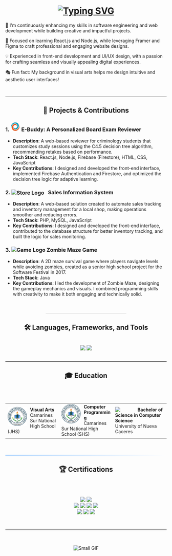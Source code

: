 <h1 align="center">
    <a href="https://git.io/typing-svg">
  <img src="https://readme-typing-svg.herokuapp.com?font=Space+Mono&size=25&duration=3000&pause=1000&color=11DAFF&center=true&width=590&height=100&lines=%F0%9F%91%8B+Hi%2C+I%E2%80%99m+Antonio+Abias+Jr.%2C;An+aspiring+Software+Engineer.;Let%E2%80%99s+connect+%E2%80%94+I%E2%80%99m+open+to+new+opportunities!&size=25&size=25&size=20" alt="Typing SVG" />
</a>
</h1>

<div>
    
   🚀 I'm continuously enhancing my skills in software engineering and web development while building creative and impactful projects.
    
   🎨 Focused on learning React.js and Node.js, while leveraging Framer and Figma to craft professional and engaging website designs.
   
   💡 Experienced in front-end development and UI/UX design, with a passion for crafting seamless and visually appealing digital experiences.
   
   🎭 Fun fact: My background in visual arts helps me design intuitive and aesthetic user interfaces!
</div>
<br/>
<hr/>




<h2 align="center">🎯 Projects & Contributions</h2>
<div>

### 1. **<img src="e-buddy.png" alt="E-Buddy Logo" width="30" height="30"/> E-Buddy: A Personalized Board Exam Reviewer**
  
- **Description**: A web-based reviewer for criminology students that customizes study sessions using the C4.5 decision tree algorithm, recommending retakes based on performance.
- **Tech Stack**: React.js, Node.js, Firebase (Firestore), HTML, CSS, JavaScript
- **Key Contributions**: I designed and developed the front-end interface, implemented Firebase Authentication and Firestore, and optimized the decision tree logic for adaptive learning.

### 2. **<img src="https://megaproplus.com/wp-content/uploads/2024/03/mp.png" alt="Store Logo" width="27" height="27" style="vertical-align: middle; margin-right: 8px;"/> Sales Information System**

- **Description**: A web-based solution created to automate sales tracking and inventory management for a local shop, making operations smoother and reducing errors.
- **Tech Stack**: PHP, MySQL, JavaScript
- **Key Contributions**: I designed and developed the front-end interface, contributed to the database structure for better inventory tracking, and built the logic for sales monitoring.

### 3. **<img src="https://cdn-icons-png.flaticon.com/256/11892/11892377.png" alt="Game Logo" width="30" height="30"/> Zombie Maze Game**

- **Description**: A 2D maze survival game where players navigate levels while avoiding zombies, created as a senior high school project for the Software Festival in 2017.
- **Tech Stack**: Java
- **Key Contributions**: I led the development of Zombie Maze, designing the gameplay mechanics and visuals. I combined programming skills with creativity to make it both engaging and technically solid.
  
</div>
<br/>
<hr style="width: 50%; border: none; height: 1px; background-color: #ccc; margin: 20px auto;" />



<h2 align="center">🛠️ Languages, Frameworks, and Tools</h2>

<br/>
<div align="center">
  <img src="https://skillicons.dev/icons?i=java,c,python,cpp,javascript,php,dart,html,css,jquery,nodejs,react,bootstrap" />
  <img src="https://skillicons.dev/icons?i=firebase,mysql,eclipse,github,visualstudio,vscode,aws,gcp,windows,powershell,npm,twitter,linkedin,figma" /><br>
</div>
<br/>
<hr/>



<h2 align="center">🎓 Education </h2>
<br/>
<br/>
<div align="center">
    <table width="100%">
      <tr> 
        <td width="33%" valign="middle">
          <img src="shs.png" width="60" align="left" style="margin-right: 10px;">
          <strong>Visual Arts</strong><br>
          Camarines Sur National High School (JHS)
        </td>
        <td width="33%" valign="middle">
          <img src="shs.png" width="60" align="left" style="margin-right: 10px;">
          <strong>Computer Programming</strong><br>
          Camarines Sur National High School (SHS)
        </td>
        <td width="33%" valign="middle">
          <img src="https://unc.neolms.eu/files/86109/1200px-University_of_Nueva_Caceres_Seal(6).png?lmsauth=0d3e8d79854064302d3a29dc0243b9cba24f367f" width="60" align="left" style="margin-right: 10px;">
          <strong>Bachelor of Science in Computer Science</strong><br>
          University of Nueva Caceres  
        </td>       
      </tr>
    </table>
</div>

<br/>
<hr style="border: none; height: 2px; background: linear-gradient(to right, #007BFF, #ffffff); margin: 20px 0;" />




<h2 align="center">🏆 Certifications</h2>
<br/>
<br/>
<div align="center">
    <p align="center">
        <a href="https://www.credly.com/badges/ff7d733e-0bc4-4eb4-8b24-334cb765520b/public_url"><img src="https://images.credly.com/images/af8c6b4e-fc31-47c4-8dcb-eb7a2065dc5b/twitter_thumb_201604_I2CS__1_.png" width="80" /></a>
        <a href="https://www.credly.com/badges/d276c12b-93ca-432c-93cf-939194450f2e/public_url"><img src="https://images.credly.com/size/340x340/images/cef82b2e-970a-4318-8e59-c3e26b7f5c19/image.png" width="80" /></a>
        <br/>
        <a href="https://www.credly.com/badges/2a9504f4-4647-4427-8b8c-ec729b1670e3/public_url"><img src="https://images.credly.com/size/340x340/images/73e4a58b-a8ef-41a3-a7db-9183dd269882/image.png" width="80" /></a>
        <a href="https://www.credly.com/badges/86272c73-d6fc-45bb-be5c-4775f3d5942c/public_url"><img src="https://images.credly.com/size/340x340/images/fa80f3f2-0383-4d44-8c14-099e2eb3be36/image.png" width="80" /></a>
        <a href="https://www.credly.com/badges/cb1341ea-775d-489f-8149-da2f35459e15/public_url"><img src="https://images.credly.com/size/340x340/images/2f7b0627-48a0-4894-8d46-3245bdfe0463/image.png" width="80" /></a>
        <a href="https://www.credly.com/badges/a15d5924-0d8a-4b89-ab2b-e46c6e03c64d/public_url"><img src="https://images.credly.com/size/340x340/images/119182cf-ca68-495a-a415-bff62dfdcc7e/image.png" width="80" /></a>
        <br/>
        <a href="https://www.sololearn.com/certificates/CT-3IAYESW6"><img src="https://api2.sololearn.com/v2/certificates/CT-3IAYESW6/image/jpg?t=638455748691031950" width="80" /></a>   
        <a href="https://www.sololearn.com/certificates/CT-EZI6DR5D"><img src="https://api2.sololearn.com/v2/certificates/CT-EZI6DR5D/image/jpg?t=638422726540805970" width="80" / ></a>
        <a href="https://www.sololearn.com/certificates/CT-LMZMC23U"><img src="https://api2.sololearn.com/v2/certificates/CT-LMZMC23U/image/jpg?t=638755188080910400" width="80" /></a>
        <br/>
    </p>
</div>
<br/>
<hr/>


<br/>
<br/>
<div align="center">
    <img src="https://media2.giphy.com/media/kIqoOwOEurUpArjFkn/200w.gif" width="75" height="75" alt="Small GIF"/>
    <!--<img src="https://www.pkparaiso.com/imagenes/espada_escudo/sprites/animados-gigante/yamper.gif" width="25" height="30" alt="Yamper GIF"/>-->
</div>
